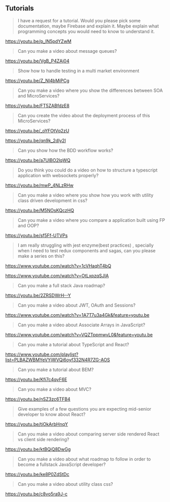 ## Tutorials

> I have a request for a tutorial. Would you please pick some documentation, maybe Firebase and explain it. Maybe explain what programming concepts you would need to know to understand it.

https://youtu.be/p_IN5pdYZwM

> Can you make a video about message queues?

https://youtu.be/VgB_P4ZAj04

> Show how to handle testing in a multi market environment

https://youtu.be/Z_Nl4bMiPCg

> Can you make a video where you show the differences between SOA and MicroServices?

https://youtu.be/FT5ZABfdzE8

> Can you create the video about the deployment process of this MicroServices?

https://youtu.be/_oYFOtVq2zU

https://youtu.be/qn9k_2dly2I

> Can you show how the BDD workflow works?

https://youtu.be/a7UlBO2lqWQ

> Do you think you could do a video on how to structure a typescript application with websockets properly?

https://youtu.be/mwP_4NLzRHw

> Can you make a video where you show how you work with utility class driven development in css?

https://youtu.be/M5NOsKQczHQ

> Can you make a video where you compare a application built using FP and OOP?

https://youtu.be/sf5Ff-UTVPs

>  I am really struggling with jest enzyme(best practices) , specially when I need to test redux components and sagas, can you please make a series on this?

https://www.youtube.com/watch?v=1cVHaqhT4bQ

https://www.youtube.com/watch?v=OtLxpzqSJIA

> Can you make a full stack Java roadmap?

https://youtu.be/2ZRSDWrH--Y

> Can you make a video about JWT, OAuth and Sessions?

https://www.youtube.com/watch?v=1A7T7u3a4Gk&feature=youtu.be

> Can you make a video about Associate Arrays in JavaScript?

https://www.youtube.com/watch?v=VQZTppmwvL0&feature=youtu.be

> Can you make a tutorial about TypeScript and React?

https://www.youtube.com/playlist?list=PLBAZWBMYeVYjWVQi6oyf332N4R7ZG-AOS

> Can you make a tutorial about BEM?

https://youtu.be/Kfi7c4qvF6E

> Can you make a video about MVC?

https://youtu.be/nSZ3zc6TFB4

> Give examples of a few questions you are expecting mid-senior developer to know about React?

https://youtu.be/tiOkArbHnqY

> Can you make a video about comparing server side rendered React vs client side rendering?

https://youtu.be/ktBQjQ8DwGg

> Can you make a video about what roadmap to follow in order to become a fullstack JavaScript developer?

https://youtu.be/ke8P0ZdStDc

> Can you make a video about utility class css?

https://youtu.be/c8vo5ra9J-c
